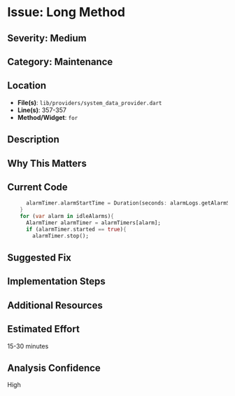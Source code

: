# Issue: Long Method

## Severity: Medium

## Category: Maintenance

## Location
- **File(s)**: `lib/providers/system_data_provider.dart`
- **Line(s)**: 357-357
- **Method/Widget**: `for`

## Description


## Why This Matters


## Current Code
```dart
      alarmTimer.alarmStartTime = Duration(seconds: alarmLogs.getAlarmStartSeconds(alarmName)); 
    }
    for (var alarm in idleAlarms){
      AlarmTimer alarmTimer = alarmTimers[alarm];
      if (alarmTimer.started == true){
        alarmTimer.stop();
```

## Suggested Fix


## Implementation Steps


## Additional Resources


## Estimated Effort
15-30 minutes

## Analysis Confidence
High
